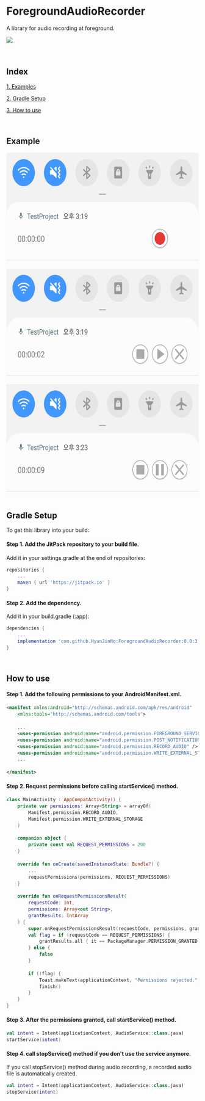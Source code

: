 # ForegroundAudioRecorder
A library for audio recording at foreground.

[![](https://jitpack.io/v/HyunJinNo/ForegroundAudioRecorder.svg)](https://jitpack.io/#HyunJinNo/ForegroundAudioRecorder)

<br/>

## Index

[1. Examples](#example)

[2. Gradle Setup](#gradle-setup)

[3. How to use](#how-to-use)

<br/>

## Example

<img src="screenshots/Screenshot1.png" height="300" />

<img src="screenshots/Screenshot3.png" height="300" />

<img src="screenshots/Screenshot2.png" height="300" />

<br/>

## Gradle Setup

To get this library into your build:

#### Step 1. Add the JitPack repository to your build file.

Add it in your settings.gradle at the end of repositories:

```gradle
repositories {
    ...
    maven { url 'https://jitpack.io' }
}
```

#### Step 2. Add the dependency.

Add it in your build.gradle (:app):

```gradle
dependencies {
    ...
    implementation 'com.github.HyunJinNo:ForegroundAudioRecorder:0.0:3'
}
```

<br/>

## How to use

#### Step 1. Add the following permissions to your AndroidManifest.xml.

```xml
<manifest xmlns:android="http://schemas.android.com/apk/res/android"
    xmlns:tools="http://schemas.android.com/tools">

    ...
    <uses-permission android:name="android.permission.FOREGROUND_SERVICE" />
    <uses-permission android:name="android.permission.POST_NOTIFICATIONS" />
    <uses-permission android:name="android.permission.RECORD_AUDIO" />
    <uses-permission android:name="android.permission.WRITE_EXTERNAL_STORAGE" />
    ...

</manifest>
```

#### Step 2. Request permissions before calling startService() method.

```kotlin
class MainActivity : AppCompatActivity() {
    private var permissions: Array<String> = arrayOf(
        Manifest.permission.RECORD_AUDIO,
        Manifest.permission.WRITE_EXTERNAL_STORAGE
    )

    companion object {
        private const val REQUEST_PERMISSIONS = 200
    }

    override fun onCreate(savedInstanceState: Bundle?) {
        ...
        requestPermissions(permissions, REQUEST_PERMISSIONS)
    }

    override fun onRequestPermissionsResult(
        requestCode: Int,
        permissions: Array<out String>,
        grantResults: IntArray
    ) {
        super.onRequestPermissionsResult(requestCode, permissions, grantResults)
        val flag = if (requestCode == REQUEST_PERMISSIONS) {
            grantResults.all { it == PackageManager.PERMISSION_GRANTED }
        } else {
            false
        }

        if (!flag) {
            Toast.makeText(applicationContext, "Permissions rejected.", Toast.LENGTH_SHORT).show()
            finish()
        }
    }
}
```

#### Step 3. After the permissions granted, call startService() method.

```kotlin
val intent = Intent(applicationContext, AudioService::class.java)
startService(intent)
```

#### Step 4. call stopService() method if you don't use the service anymore.

If you call stopService() method during audio recording, a recorded audio file is automatically created.

```kotlin
val intent = Intent(applicationContext, AudioService::class.java)
stopService(intent)
```

<br/>
